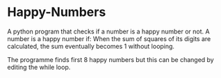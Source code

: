 # Happy-Numbers
A python program that checks if a number is a happy number or not.
A number is a happy number if:
When the sum of squares of its digits are calculated, the sum eventually becomes 1 without looping.

The programme finds first 8 happy numbers but this can be changed by editing the while loop.
